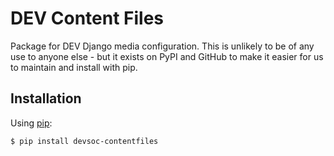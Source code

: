 # DEV Content Files

Package for DEV Django media configuration. This is unlikely to be of any use to anyone else - but
it exists on PyPI and GitHub to make it easier for us to maintain and install with pip.

## Installation

Using [pip](https://pip.pypa.io/):

```console
$ pip install devsoc-contentfiles
```
